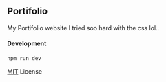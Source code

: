 ## Portifolio

My Portifolio website
I tried soo hard with the css lol..

#### Development
```bash
npm run dev
```

[MIT]("https://opensource.org/license/MIT") License
